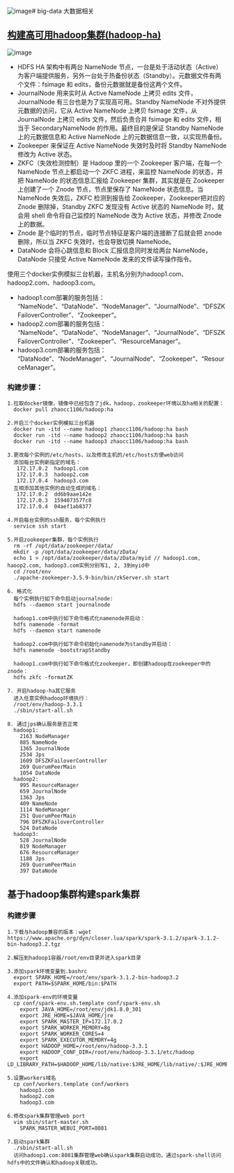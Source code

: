 ![image](https://github.com/zhaocc1106/big-data/assets/26559935/80262390-5765-4885-b1f8-9a43a2c1843e)# big-data
大数据相关

## [构建高可用hadoop集群(hadoop-ha)](https://www.cnblogs.com/ling-yu-amen/articles/11460590.html)
![image](https://github.com/zhaocc1106/big-data/assets/26559935/958d74ec-7ddc-4e66-b0f0-1158e4e41fde)
* HDFS HA 架构中有两台 NameNode 节点，一台是处于活动状态（Active）为客户端提供服务，另外一台处于热备份状态（Standby）。元数据文件有两个文件：fsimage 和 edits，备份元数据就是备份这两个文件。
* JournalNode 用来实时从 Active NameNode 上拷贝 edits 文件，JournalNode 有三台也是为了实现高可用。Standby NameNode 不对外提供元数据的访问，它从 Active NameNode 上拷贝 fsimage 文件，从 JournalNode 上拷贝 edits 文件，然后负责合并 fsimage 和 edits 文件，相当于 SecondaryNameNode 的作用。最终目的是保证 Standby NameNode 上的元数据信息和 Active NameNode 上的元数据信息一致，以实现热备份。
* Zookeeper 来保证在 Active NameNode 失效时及时将 Standby NameNode 修改为 Active 状态。
* ZKFC（失效检测控制）是 Hadoop 里的一个 Zookeeper 客户端，在每一个 NameNode 节点上都启动一个 ZKFC 进程，来监控 NameNode 的状态，并把 NameNode 的状态信息汇报给 Zookeeper 集群，其实就是在 Zookeeper 上创建了一个 Znode 节点，节点里保存了 NameNode 状态信息。当 NameNode 失效后，ZKFC 检测到报告给 Zookeeper，Zookeeper把对应的 Znode 删除掉，Standby ZKFC 发现没有 Active 状态的 NameNode 时，就会用 shell 命令将自己监控的 NameNode 改为 Active 状态，并修改 Znode 上的数据。
* Znode 是个临时的节点，临时节点特征是客户端的连接断了后就会把 znode 删除，所以当 ZKFC 失效时，也会导致切换 NameNode。
* DataNode 会将心跳信息和 Block 汇报信息同时发给两台 NameNode， DataNode 只接受 Active NameNode 发来的文件读写操作指令。

使用三个docker实例模拟三台机器，主机名分别为hadoop1.com、hadoop2.com、hadoop3.com。<br>
* hadoop1.com部署的服务包括：<br>
“NameNode”、“DataNode”、“NodeManager”、“JournalNode”、“DFSZKFailoverController”、“Zookeeper”。<br>
* hadoop2.com部署的服务包括：<br>
“NameNode”、“DataNode”、“NodeManager”、“JournalNode”、“DFSZKFailoverController”、“Zookeeper”、“ResourceManager”。<br>
* hadoop3.com部署的服务包括：<br>
“DataNode”、“NodeManager”、“JournalNode”、“Zookeeper”、“ResourceManager”。
### 构建步骤：
```
1.拉取docker镜像，镜像中已经包含了jdk，hadoop，zookeeper环境以及ha相关的配置：
  docker pull zhaocc1106/hadoop:ha

2.开启三个docker实例模拟三台机器
  docker run -itd --name hadoop1 zhaocc1106/hadoop:ha bash
  docker run -itd --name hadoop2 zhaocc1106/hadoop:ha bash
  docker run -itd --name hadoop3 zhaocc1106/hadoop:ha bash

3.更改每个实例的/etc/hosts，以及修改主机的/etc/hosts方便web访问
  添加每台实例新指定的域名：
   172.17.0.2  hadoop1.com                                                                                                                                           
   172.17.0.3  hadoop2.com
   172.17.0.4  hadoop3.com
  互相添加其他实例的自动生成的域名：
   172.17.0.2  dd6b9aae142e
   172.17.0.3  1594073577c8
   172.17.0.4  04aef1ab8377

4.开启每台实例的ssh服务，每个实例执行
  service ssh start

5.开启zookeeper集群，每个实例执行
  rm -rf /opt/data/zookeeper/data/
  mkdir -p /opt/data/zookeeper/data/zData/
  echo 1 > /opt/data/zookeeper/data/zData/myid // hadoop1.com, haoop2.com, hadoop3.com实例分别写1, 2, 3到myid中
  cd /root/env
  ./apache-zookeeper-3.5.9-bin/bin/zkServer.sh start

6. 格式化
  每个实例执行如下命令启动journalnode:
  hdfs --daemon start journalnode
  
  hadoop1.com中执行如下命令格式化namenode并启动：
  hdfs namenode -format
  hdfs --daemon start namenode
  
  hadoop2.com中执行如下命令初始化namenode为standby并启动：
  hdfs namenode -bootstrapStandby
  
  hadoop1.com中执行如下命令格式化zookeeper，即创建hadoop在zookeeper中的znode：
  hdfs zkfc -formatZK
  
7. 开启hadoop-ha其它服务
  进入任意实例hadoop环境执行：
  /root/env/hadoop-3.3.1
  ./sbin/start-all.sh

8. 通过jps确认服务是否正常
  hadoop1:
    2163 NodeManager
    885 NameNode
    1365 JournalNode
    2534 Jps
    1609 DFSZKFailoverController
    269 QuorumPeerMain
    1054 DataNode
  hadoop2:
    995 ResourceManager
    659 JournalNode
    1363 Jps
    409 NameNode
    1114 NodeManager
    251 QuorumPeerMain
    796 DFSZKFailoverController
    524 DataNode
  hadoop3:
    528 JournalNode
    819 NodeManager
    676 ResourceManager
    1188 Jps
    269 QuorumPeerMain
    397 DataNode
```

## 基于hadoop集群构建spark集群
### 构建步骤
```
1.下载与hadoop兼容的版本：wget https://www.apache.org/dyn/closer.lua/spark/spark-3.1.2/spark-3.1.2-bin-hadoop3.2.tgz

2.解压到hadoop1容器/root/env目录并进入spark目录

3.添加spark环境变量到.bashrc
  export SPARK_HOME=/root/env/spark-3.1.2-bin-hadoop3.2
  export PATH=$SPARK_HOME/bin:$PATH

4.添加spark-env的环境变量
  cp conf/spark-env.sh.template conf/spark-env.sh
    export JAVA_HOME=/root/env/jdk1.8.0_301
    export JRE_HOME=$JAVA_HOME/jre
    export SPARK_MASTER_IP=172.17.0.2
    export SPARK_WORKER_MEMORY=8g
    export SPARK_WORKER_CORES=4
    export SPARK_EXECUTOR_MEMORY=4g
    export HADOOP_HOME=/root/env/hadoop-3.3.1
    export HADOOP_CONF_DIR=/root/env/hadoop-3.3.1/etc/hadoop
    export LD_LIBRARY_PATH=$HADOOP_HOME/lib/native:$JRE_HOME/lib/native/:$JRE_HOME/lib/amd64/server/:$LD_LIBRARY_PATH

5.设置workers域名
  cp conf/workers.template conf/workers
    hadoop1.com
    hadoop2.com
    hadoop3.com

6.修改spark集群管理web port
  vim sbin/start-master.sh
    SPARK_MASTER_WEBUI_PORT=8081

7.启动spark集群
  ./sbin/start-all.sh
  访问hadoop1.com:8081集群管理web确认spark集群启动成功，通过spark-shell访问hdfs中的文件确认和hadoop关联成功。
```
